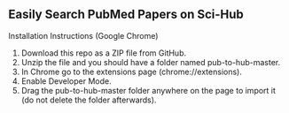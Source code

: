 ## Easily Search PubMed Papers on Sci-Hub

Installation Instructions (Google Chrome)


1. Download this repo as a ZIP file from GitHub.
2. Unzip the file and you should have a folder named pub-to-hub-master.
3. In Chrome go to the extensions page (chrome://extensions).
4. Enable Developer Mode.
5. Drag the pub-to-hub-master folder anywhere on the page to import it (do not delete the folder afterwards).
